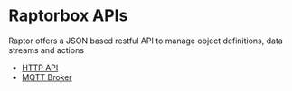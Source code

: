 # Raptorbox APIs

Raptor offers a JSON based restful API to manage object definitions, data streams and actions

* [HTTP API](/api-docs/http.md)
* [MQTT Broker](/api-docs/mqtt.md)



